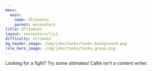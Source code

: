 ```yaml
---
menu:
  main:
    name: Ultimates
    parent: encounters
title: Ultimates
layout: encounters/list
difficulty: ultimate
bg_header_image: /img/jobs/tanks/tanks_background.png
role_hero_image: /img/jobs/tanks/tanks_group.png
---
```

Looking for a fight? Try some ultimates! Callie isn't a content writer.
